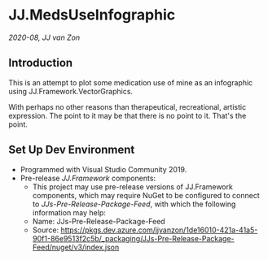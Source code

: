 JJ.MedsUseInfographic
=====================

*2020-08, JJ van Zon*


Introduction
------------

This is an attempt to plot some medication use of mine as an infographic using JJ.Framework.VectorGraphics.

With perhaps no other reasons than therapeutical, recreational, artistic expression. The point to it may be that there is no point to it. That's the point.


Set Up Dev Environment
----------------------

- Programmed with Visual Studio Community 2019.
- Pre-release *JJ.Framework* components:
    - This project may use pre-release versions of JJ.Framework components, which may require NuGet to be configured to connect to *JJs-Pre-Release-Package-Feed*, with which the following information may help:
    - Name: JJs-Pre-Release-Package-Feed
    - Source: https://pkgs.dev.azure.com/jjvanzon/1de16010-421a-41a5-90f1-86e9513f2c5b/_packaging/JJs-Pre-Release-Package-Feed/nuget/v3/index.json
